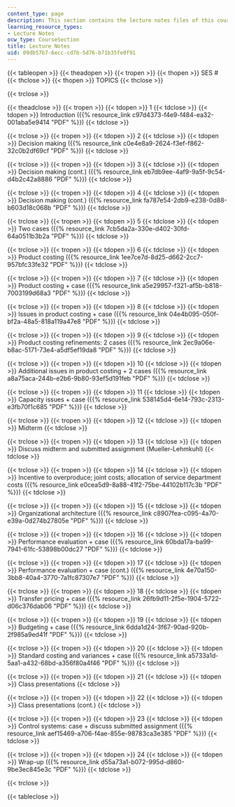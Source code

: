 ```yaml
---
content_type: page
description: This section contains the lecture notes files of this course.
learning_resource_types:
- Lecture Notes
ocw_type: CourseSection
title: Lecture Notes
uid: 09db57b7-6ecc-cd7b-5d76-b71b35fe0f91
---
```


{{< tableopen >}}
{{< theadopen >}}
{{< tropen >}}
{{< thopen >}}
SES #
{{< thclose >}}
{{< thopen >}}
TOPICS
{{< thclose >}}

{{< trclose >}}

{{< theadclose >}}
{{< tropen >}}
{{< tdopen >}}
1
{{< tdclose >}}
{{< tdopen >}}
Introduction ({{% resource_link c97d4373-f4e9-f484-ea32-001aba5e9414 "PDF" %}})
{{< tdclose >}}

{{< trclose >}}
{{< tropen >}}
{{< tdopen >}}
2
{{< tdclose >}}
{{< tdopen >}}
Decision making ({{% resource_link c0e4e8a9-2624-f3ef-f862-32c0b2df69cf "PDF" %}})
{{< tdclose >}}

{{< trclose >}}
{{< tropen >}}
{{< tdopen >}}
3
{{< tdclose >}}
{{< tdopen >}}
Decision making (cont.) ({{% resource_link eb7db9ee-4af9-9a5f-9c54-d4b2c42a8886 "PDF" %}})
{{< tdclose >}}

{{< trclose >}}
{{< tropen >}}
{{< tdopen >}}
4
{{< tdclose >}}
{{< tdopen >}}
Decision making (cont.) ({{% resource_link fa787e54-2db9-e238-0d88-b603d18c068b "PDF" %}})
{{< tdclose >}}

{{< trclose >}}
{{< tropen >}}
{{< tdopen >}}
5
{{< tdclose >}}
{{< tdopen >}}
Two cases ({{% resource_link 7cb5da2a-330e-d402-30fd-64a0511b3b2a "PDF" %}})
{{< tdclose >}}

{{< trclose >}}
{{< tropen >}}
{{< tdopen >}}
6
{{< tdclose >}}
{{< tdopen >}}
Product costing ({{% resource_link 1ee7ce7d-8d25-d662-2cc7-957bfc33fe32 "PDF" %}})
{{< tdclose >}}

{{< trclose >}}
{{< tropen >}}
{{< tdopen >}}
7
{{< tdclose >}}
{{< tdopen >}}
Product costing + case ({{% resource_link a5e29957-f321-af5b-b818-7003199d68a3 "PDF" %}})
{{< tdclose >}}

{{< trclose >}}
{{< tropen >}}
{{< tdopen >}}
8
{{< tdclose >}}
{{< tdopen >}}
Issues in product costing + case ({{% resource_link 04e4b095-050f-bf2a-48a5-818a119a47e8 "PDF" %}})
{{< tdclose >}}

{{< trclose >}}
{{< tropen >}}
{{< tdopen >}}
9
{{< tdclose >}}
{{< tdopen >}}
Product costing refinements: 2 cases ({{% resource_link 2ec9a06e-b8ac-5171-73e4-a5df5ef19da8 "PDF" %}})
{{< tdclose >}}

{{< trclose >}}
{{< tropen >}}
{{< tdopen >}}
10
{{< tdclose >}}
{{< tdopen >}}
Additional issues in product costing + 2 cases ({{% resource_link a8a75aca-244b-e2b6-9b80-93ef5d191feb "PDF" %}})
{{< tdclose >}}

{{< trclose >}}
{{< tropen >}}
{{< tdopen >}}
11
{{< tdclose >}}
{{< tdopen >}}
Capacity issues + case ({{% resource_link 538145d4-6e14-793c-2313-e3fb70f1c685 "PDF" %}})
{{< tdclose >}}

{{< trclose >}}
{{< tropen >}}
{{< tdopen >}}
12
{{< tdclose >}}
{{< tdopen >}}
Midterm
{{< tdclose >}}

{{< trclose >}}
{{< tropen >}}
{{< tdopen >}}
13
{{< tdclose >}}
{{< tdopen >}}
Discuss midterm and submitted assignment (Mueller-Lehmkuhl)
{{< tdclose >}}

{{< trclose >}}
{{< tropen >}}
{{< tdopen >}}
14
{{< tdclose >}}
{{< tdopen >}}
Incentive to overproduce; joint costs; allocation of service department costs ({{% resource_link e0cea5d9-8a88-41f2-75be-44102b117c3b "PDF" %}})
{{< tdclose >}}

{{< trclose >}}
{{< tropen >}}
{{< tdopen >}}
15
{{< tdclose >}}
{{< tdopen >}}
Organizational architecture ({{% resource_link c8907fea-c095-4a70-e39a-0d274b27805e "PDF" %}})
{{< tdclose >}}

{{< trclose >}}
{{< tropen >}}
{{< tdopen >}}
16
{{< tdclose >}}
{{< tdopen >}}
Performance evaluation + case ({{% resource_link 60bda17a-ba99-7941-61fc-53898b00dc27 "PDF" %}})
{{< tdclose >}}

{{< trclose >}}
{{< tropen >}}
{{< tdopen >}}
17
{{< tdclose >}}
{{< tdopen >}}
Performance evaluation + case (cont.) ({{% resource_link 4e70a150-3bb8-40a4-3770-7a1fc87307e7 "PDF" %}})
{{< tdclose >}}

{{< trclose >}}
{{< tropen >}}
{{< tdopen >}}
18
{{< tdclose >}}
{{< tdopen >}}
Transfer pricing + case ({{% resource_link 26fb9d11-2f5e-1904-5722-d06c376dab06 "PDF" %}})
{{< tdclose >}}

{{< trclose >}}
{{< tropen >}}
{{< tdopen >}}
19
{{< tdclose >}}
{{< tdopen >}}
Budgeting + case ({{% resource_link 6dda1d24-3f67-90ad-920b-2f985a9ed41f "PDF" %}})
{{< tdclose >}}

{{< trclose >}}
{{< tropen >}}
{{< tdopen >}}
20
{{< tdclose >}}
{{< tdopen >}}
Standard costing and variances + case ({{% resource_link a5733a1d-5aa1-a432-68bd-a356f80a4f46 "PDF" %}})
{{< tdclose >}}

{{< trclose >}}
{{< tropen >}}
{{< tdopen >}}
21
{{< tdclose >}}
{{< tdopen >}}
Class presentations
{{< tdclose >}}

{{< trclose >}}
{{< tropen >}}
{{< tdopen >}}
22
{{< tdclose >}}
{{< tdopen >}}
Class presentations (cont.)
{{< tdclose >}}

{{< trclose >}}
{{< tropen >}}
{{< tdopen >}}
23
{{< tdclose >}}
{{< tdopen >}}
Control systems: case + discuss submitted assignment ({{% resource_link aef15469-a706-f4ae-855e-98783ca3e385 "PDF" %}})
{{< tdclose >}}

{{< trclose >}}
{{< tropen >}}
{{< tdopen >}}
24
{{< tdclose >}}
{{< tdopen >}}
Wrap-up ({{% resource_link d55a73a1-b072-995d-d860-9be3ec845e3c "PDF" %}})
{{< tdclose >}}

{{< trclose >}}

{{< tableclose >}}